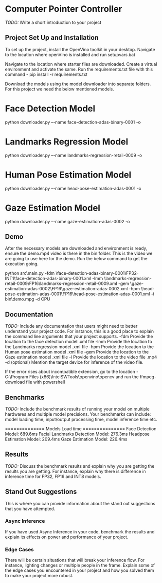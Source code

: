 # Computer Pointer Controller

*TODO:* Write a short introduction to your project

## Project Set Up and Installation
To set up the project, install the OpenVino toolkit in your desktop.
Navigate to the location where openVino is installed and run setupvars.bat

Navigate to the location where starter files are downloaded.
Create a virtual environment and activate the same.
Run the requirements.txt file with this command - pip install -r requirements.txt

Download the models using the model downloader into separate folders.
For this project we need the below mentioned models.

Face Detection Model
====================
python downloader.py –-name face-detection-adas-binary-0001 -o  <destination location address>

Landmarks Regression Model
==========================
python downloader.py –-name landmarks-regression-retail-0009 -o  <destination location address>

Human Pose Estimation Model
===========================
python downloader.py –-name head-pose-estimation-adas-0001 -o  <destination location address>

Gaze Estimation Model
=====================
python downloader.py –-name gaze-estimation-adas-0002 -o  <destination location address>


## Demo
After the necessary models are downloaded and environment is ready, ensure the demo.mp4 video is there in the bin folder. This is the video we are going to use here for the demo.
Run the below command to get the execution going.

python src\main.py -fdm <location to the model>\face-detection-adas-binary-0001\FP32-INT1\face-detection-adas-binary-0001.xml -lmm <location to the model>\landmarks-regression-retail-0009\FP16\landmarks-regression-retail-0009.xml -gem <location to the model>\gaze-estimation-adas-0002\FP16\gaze-estimation-adas-0002.xml -hpm <location to the model>\head-pose-estimation-adas-0001\FP16\head-pose-estimation-adas-0001.xml -i bin\demo.mpg -d CPU

## Documentation
*TODO:* Include any documentation that users might need to better understand your project code. For instance, this is a good place to explain the command line arguments that your project supports.
-fdm Provide the location to the face detection model .xml file
-lmm Provide the location to the Landmarks regression model .xml file
-hpm Provide the location to the Human pose estimation model .xml file
-gem Provide the location to the Gaze estimation model .xml file
-i Provide the location to the video file .mp4
-d (optional) Mention the target device for inference of the video file.

If the error rises about incompatible extension, go to the location - C:\Program Files (x86)\IntelSWTools\openvino\opencv 
and run the ffmpeg-download file with powershell


## Benchmarks
*TODO:* Include the benchmark results of running your model on multiple hardwares and multiple model precisions. Your benchmarks can include: model loading time, input/output processing time, model inference time etc.

============== Models Load time ===============
Face Detection Model: 689.6ms
Facial Landmarks Detection Model: 276.3ms
Headpose Estimation Model: 209.4ms
Gaze Estimation Model: 226.4ms

## Results
*TODO:* Discuss the benchmark results and explain why you are getting the results you are getting. For instance, explain why there is difference in inference time for FP32, FP16 and INT8 models.

## Stand Out Suggestions
This is where you can provide information about the stand out suggestions that you have attempted.

### Async Inference
If you have used Async Inference in your code, benchmark the results and explain its effects on power and performance of your project.

### Edge Cases
There will be certain situations that will break your inference flow. For instance, lighting changes or multiple people in the frame. Explain some of the edge cases you encountered in your project and how you solved them to make your project more robust.
